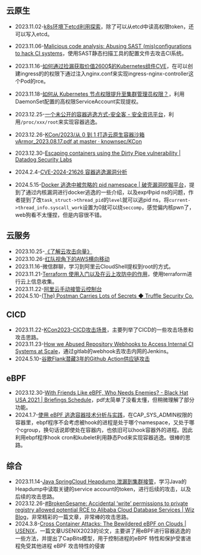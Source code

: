 ## 云原生

- 2023.11.02-[k8s环境下etcd利用探索](https://lonmar.cn/2023/02/03/hack-etcd-in-kubernetes/)，除了可以从etcd中读高权限token，还可以写入etcd。

- 2023.11.06-[Malicious code analysis: Abusing SAST (mis)configurations to hack CI systems](https://www.cidersecurity.io/blog/research/malicious-code-analysis-abusing-sast-misconfigurations-to-hack-ci-systems/?utm_source=github&utm_medium=github_page&utm_campaign=ci%2fcd%20goat_060422)，使用SAST静态扫描工具的配置文件去攻击CI系统。

- 2023.11.16-[如何通过捡漏获取价值2600$的Kubernetes组件CVE](https://mp.weixin.qq.com/s/JNzhLPoAMev2okT4LdQxIA)，在可以创建ingress的的权限下通过注入nginx.conf来实现ingress-nginx-controller这个Pod的rce。

- 2023.11.18-[如何从 Kubernetes 节点权限提升至集群管理员权限？](https://github.com/neargle/my-re0-k8s-security/blob/main/paper/1.%E5%A6%82%E4%BD%95%E4%BB%8EKubernetes%E8%8A%82%E7%82%B9%E6%9D%83%E9%99%90%E6%8F%90%E5%8D%87%E8%87%B3%E9%9B%86%E7%BE%A4%E7%AE%A1%E7%90%86%E5%91%98%E6%9D%83%E9%99%90.md)，利用DaemonSet配置的高权限ServiceAccount实现提权。

- 2023.12.25-[一个未公开的容器逃逸方式-安全客 - 安全资讯平台](https://www.anquanke.com/post/id/290540)，利用`/proc/xxx/root`来实现容器逃逸。

- 2023.12.26-[KCon/2023/从 0 到 1 打造云原生容器沙箱 vArmor_2023.08.17.pdf at master · knownsec/KCon](https://github.com/knownsec/KCon/blob/master/2023/%E4%BB%8E%200%20%E5%88%B0%201%20%E6%89%93%E9%80%A0%E4%BA%91%E5%8E%9F%E7%94%9F%E5%AE%B9%E5%99%A8%E6%B2%99%E7%AE%B1%20vArmor_2023.08.17.pdf)

- 2023.12.30-[Escaping containers using the Dirty Pipe vulnerability | Datadog Security Labs](https://securitylabs.datadoghq.com/articles/dirty-pipe-container-escape-poc/#breaking-out-from-containers)

- 2024.2.4-[CVE-2024-21626 容器逃逸漏洞分析](https://bestwing.me/CVE-2024-21626-container-escape.html)

- 2024.5.15-[Docker 逃逸中被忽略的 pid namespace | 破壳漏洞挖掘平台](https://tiangonglab.github.io/blog/tiangongarticle030)，提到了通过内核漏洞进行docker逃逸的一些介绍，以及exp中pid ns的问题，作者提到了改`task_struct->thread_pid`的`level`就可以逃pid ns，将`current->thread_info.syscall_work`设置为0就可以绕`seccomp`，感觉偏内核pwn了，web狗看不太懂捏，但是内容很不错。

  



## 云服务

- 2023.10.25-[《了解云攻击向量》](https://c-csa.cn/research/results-detail/i-1911/)
- 2023.10.26-[红队视角下的AWS横向移动](https://lonmar.cn/2022/10/01/public-cloud-redteam-attack-surface-summary/)
- 2023.11.16-微信群聊，学习到阿里云CloudShell提权到root的方式。
- 2023.11.21-[Terraform 使用入门以及在云上攻防中的作用](https://wiki.teamssix.com/cloudnative/terraform/terraform-introductory.html)，使用terraform进行云上信息收集。
- 2023.11.22-[阿里云手动接管云控制台](https://forum.butian.net/share/2545)
- 2024.5.10-[(The) Postman Carries Lots of Secrets ◆ Truffle Security Co.](https://trufflesecurity.com/blog/postman-carries-lots-of-secrets)



## CICD

- 2023.11.22-[KCon2023-CICD攻击场景](https://github.com/knownsec/KCon/blob/master/2023/CICD%E6%94%BB%E5%87%BB%E5%9C%BA%E6%99%AF.pdf)，主要列举了CICD的一些攻击场景和攻击思路。
- 2023.11.23-[How we Abused Repository Webhooks to Access Internal CI Systems at Scale](https://www.cidersecurity.io/blog/research/how-we-abused-repository-webhooks-to-access-internal-ci-systems-at-scale/)，通过gitlab的webhook去攻击内网的Jenkins。
- 2024.5.10-[谷歌Flank潜藏3年的Github Action供应链攻击](https://mp.weixin.qq.com/s/-fO-ElGSt6bCXC2nEHVInQ)

## eBPF

- 2023.12.30-[With Friends Like eBPF, Who Needs Enemies? - Black Hat USA 2021 | Briefings Schedule](https://www.blackhat.com/us-21/briefings/schedule/#with-friends-like-ebpf-who-needs-enemies-23619)，pdf太简单了没看太懂，但稍微理解了部分功能。
- 2024.1.7-[使用 eBPF 逃逸容器技术分析与实践](https://paper.seebug.org/1750/)，在CAP_SYS_ADMIN权限的容器里，ebpf程序不会考虑被hook的进程是处于哪个namespace，又处于哪个cgroup，换句话说即使处在容器内，也依旧可以hook容器外的进程。因此利用ebpf程序hook cron和kubelet利用静态Pod来实现容器逃逸。很棒的思路。

## 综合

- 2023.11.14-[Java SpringCloud Heapdump 泄漏到集群接管](https://github.com/Esonhugh/SpringCloudHeapdump/blob/Skyworship/springcloud-java-heapdump-security-Zh.md)，学习Java的Heapdump中读取关键的service account的token，进行后续的攻击，以及后续的攻击思路。
- 2023.12.26-[#BrokenSesame: Accidental ‘write’ permissions to private registry allowed potential RCE to Alibaba Cloud Database Services | Wiz Blog](https://www.wiz.io/blog/brokensesame-accidental-write-permissions-to-private-registry-allowed-potential-r#appendix-technical-details-50)，非常精彩的一篇文章，非常棒的攻击思路。
- 2024.3.8-[Cross Container Attacks: The Bewildered eBPF on Clouds | USENIX](https://www.usenix.org/conference/usenixsecurity23/presentation/he)，一篇文章USENIX2023的论文，主要讲了用eBPF进行容器逃逸的一些方法，并提出了CapBits模型，用于控制进程的eBPF 特性和保护受害进程免受其他进程 eBPF 攻击特性的侵害
